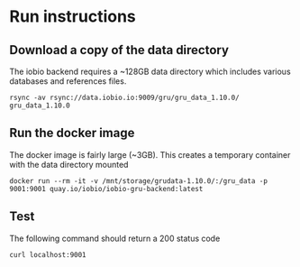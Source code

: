 # Run instructions

## Download a copy of the data directory

The iobio backend requires a ~128GB data directory which includes various
databases and references files.

`rsync -av rsync://data.iobio.io:9009/gru/gru_data_1.10.0/ gru_data_1.10.0`


## Run the docker image

The docker image is fairly large (~3GB). This creates a temporary container
with the data directory mounted

`docker run --rm -it -v /mnt/storage/grudata-1.10.0/:/gru_data -p 9001:9001 quay.io/iobio/iobio-gru-backend:latest`


## Test

The following command should return a 200 status code

`curl localhost:9001`
